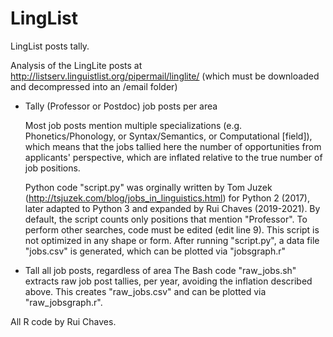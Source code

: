 # LingList
LingList posts tally.

Analysis of the LingLite posts at http://listserv.linguistlist.org/pipermail/linglite/ (which must be downloaded and decompressed into an /email folder)

* Tally (Professor or Postdoc) job posts per area

  Most job posts mention multiple specializations (e.g. Phonetics/Phonology, or Syntax/Semantics, or Computational [field]), which means that the jobs tallied here the number of opportunities from applicants' perspective, which are inflated relative to the true number of job positions.
  
  Python code "script.py" was orginally written by Tom Juzek (http://tsjuzek.com/blog/jobs_in_linguistics.html) for Python 2 (2017), later adapted to Python 3 and expanded by Rui Chaves (2019-2021). By default, the script counts only positions that mention "Professor". To perform other searches, code must be edited (edit line 9). 
  This script is not optimized in any shape or form.
  After running "script.py", a data file "jobs.csv" is generated, which can be plotted via "jobsgraph.r"


* Tall all job posts, regardless of area 
  The Bash code "raw_jobs.sh" extracts raw job post tallies, per year, avoiding the inflation described above. This creates "raw_jobs.csv" and can be plotted via "raw_jobsgraph.r".

All R code by Rui Chaves.
